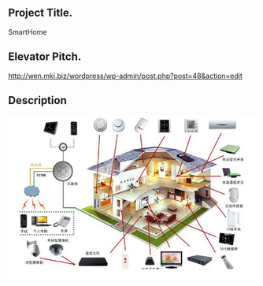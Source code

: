 ## Project Title.
SmartHome
## Elevator Pitch.
http://wen.mki.biz/wordpress/wp-admin/post.php?post=48&action=edit
## Description


![](./Picture/smarthome1.png)
